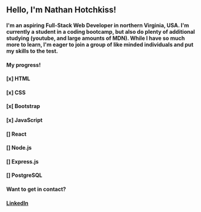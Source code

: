 ## **Hello, I'm Nathan Hotchkiss!**

#### I'm an aspiring Full-Stack Web Developer in northern Virginia, USA. I'm currently a student in a coding bootcamp, but also do plenty of additional studying (youtube, and large amounts of MDN). While I have so much more to learn, I'm eager to join a group of like minded individuals and put my skills to the test.

#### My progress!
#### [x] HTML
#### [x] CSS
#### [x[ Bootstrap
#### [x] JavaScript
#### [] React
#### [] Node.js
#### [] Express.js
#### [] PostgreSQL


#### Want to get in contact? 
#### [LinkedIn](https://www.linkedin.com/in/nathanielhotchkiss/)
